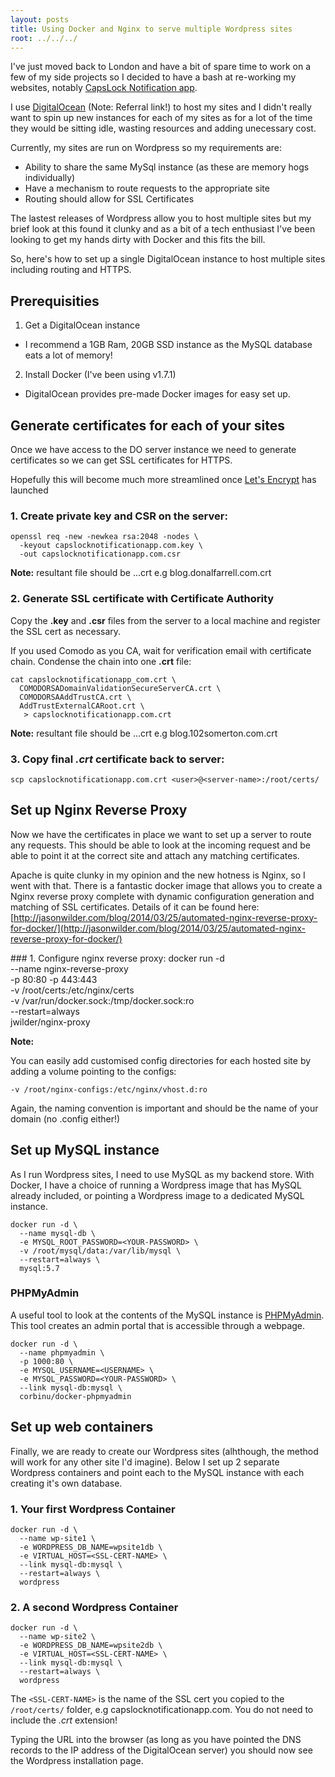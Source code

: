 ```yaml
---
layout: posts
title: Using Docker and Nginx to serve multiple Wordpress sites
root: ../../../
---
```


I've just moved back to London and have a bit of spare time to work on a few of my side projects so I decided to have a bash at re-working my websites, notably [CapsLock Notification app](https://www.capslocknotificationapp.com). 

I use [DigitalOcean](https://www.digitalocean.com/?refcode=aa14dbdbf224) (Note: Referral link!) to host my sites and I didn't really want to spin up new instances for each of my sites as for a lot of the time they would be sitting idle, wasting resources and adding unecessary cost.

Currently, my sites are run on Wordpress so my requirements are:

* Ability to share the same MySql instance (as these are memory hogs individually)
* Have a mechanism to route requests to the appropriate site
 * Routing should allow for SSL Certificates 

The lastest releases of Wordpress allow you to host multiple sites but my brief look at this found it clunky and as a bit of a tech enthusiast I've been looking to get my hands dirty with Docker and this fits the bill.

So, here's how to set up a single DigitalOcean instance to host multiple sites including routing and HTTPS.

## Prerequisities

1. Get a DigitalOcean instance
 * I recommend a 1GB Ram, 20GB SSD instance as the MySQL database eats a lot of memory!
2. Install Docker (I've been using v1.7.1)
 * DigitalOcean provides pre-made Docker images for easy set up.

## Generate certificates for each of your sites

Once we have access to the DO server instance we need to generate certificates so we can get SSL certificates for HTTPS.

Hopefully this will become much more streamlined once [Let's Encrypt](https://letsencrypt.org/) has launched

### 1. Create private key and CSR on the server:

    openssl req -new -newkea rsa:2048 -nodes \
      -keyout capslocknotificationapp.com.key \
      -out capslocknotificationapp.com.csr

  **Note:** resultant file should be <domain-class>.<domain-name>.<extension>.crt e.g blog.donalfarrell.com.crt

### 2. Generate SSL certificate with Certificate Authority

  Copy the __.key__ and __.csr__ files from the server to a local machine and register the SSL cert as necessary. 

  If you used Comodo as you CA, wait for verification email with certificate chain. Condense the chain into one __.crt__ file:

    cat capslocknotificationapp_com.crt \
      COMODORSADomainValidationSecureServerCA.crt \
      COMODORSAAddTrustCA.crt \
      AddTrustExternalCARoot.crt \
       > capslocknotificationapp.com.crt

  **Note:** resultant file should be <domain-class>.<domain-name>.<extension>.crt e.g blog.102somerton.com.crt

### 3. Copy final _.crt_ certificate back to server:

    scp capslocknotificationapp.com.crt <user>@<server-name>:/root/certs/


## Set up Nginx Reverse Proxy

Now we have the certificates in place we want to set up a server to route any requests. This should be able to look at the incoming request and be able to point it at the correct site and attach any matching certificates.

Apache is quite clunky in my opinion and the new hotness is Nginx, so I went with that. There is a fantastic docker image that allows you to create a Nginx reverse proxy complete with dynamic configuration generation and matching of SSL certificates. Details of it can be found here: [http://jasonwilder.com/blog/2014/03/25/automated-nginx-reverse-proxy-for-docker/](http://jasonwilder.com/blog/2014/03/25/automated-nginx-reverse-proxy-for-docker/)

### 1. Configure nginx reverse proxy:
    docker run -d \
      --name nginx-reverse-proxy \
      -p 80:80 -p 443:443 \
      -v /root/certs:/etc/nginx/certs \
      -v /var/run/docker.sock:/tmp/docker.sock:ro \
      --restart=always \
      jwilder/nginx-proxy 

**Note:**

You can easily add customised config directories for each hosted site by adding a volume pointing to the configs:

    -v /root/nginx-configs:/etc/nginx/vhost.d:ro

Again, the naming convention is important and should be the name of your domain (no .config either!)


## Set up MySQL instance

As I run Wordpress sites, I need to use MySQL as my backend store. With Docker, I have a choice of running a Wordpress image that has MySQL already included, or pointing a Wordpress image to a dedicated MySQL instance. 

    docker run -d \
      --name mysql-db \
      -e MYSQL_ROOT_PASSWORD=<YOUR-PASSWORD> \
      -v /root/mysql/data:/var/lib/mysql \
      --restart=always \
      mysql:5.7


### PHPMyAdmin

A useful tool to look at the contents of the MySQL instance is [PHPMyAdmin](https://www.phpmyadmin.net/). This tool creates an admin portal that is accessible through a webpage.

    docker run -d \
      --name phpmyadmin \
      -p 1000:80 \
      -e MYSQL_USERNAME=<USERNAME> \
      -e MYSQL_PASSWORD=<YOUR-PASSWORD> \
      --link mysql-db:mysql \
      corbinu/docker-phpmyadmin


## Set up web containers

Finally, we are ready to create our Wordpress sites (alhthough, the method will work for any other site I'd imagine).
Below I set up 2 separate Wordpress containers and point each to the MySQL instance with each creating it's own database.

### 1. Your first Wordpress Container

    docker run -d \
      --name wp-site1 \
      -e WORDPRESS_DB_NAME=wpsite1db \
      -e VIRTUAL_HOST=<SSL-CERT-NAME> \
      --link mysql-db:mysql \
      --restart=always \
      wordpress

### 2. A second Wordpress Container

    docker run -d \
      --name wp-site2 \
      -e WORDPRESS_DB_NAME=wpsite2db \
      -e VIRTUAL_HOST=<SSL-CERT-NAME> \
      --link mysql-db:mysql \
      --restart=always \
      wordpress

The `<SSL-CERT-NAME>` is the name of the SSL cert you copied to the `/root/certs/` folder, e.g capslocknotificationapp.com. You do not need to include the _.crt_ extension!

Typing the URL into the browser (as long as you have pointed the DNS records to the IP address of the DigitalOcean server) you should now see the Wordpress installation page.

